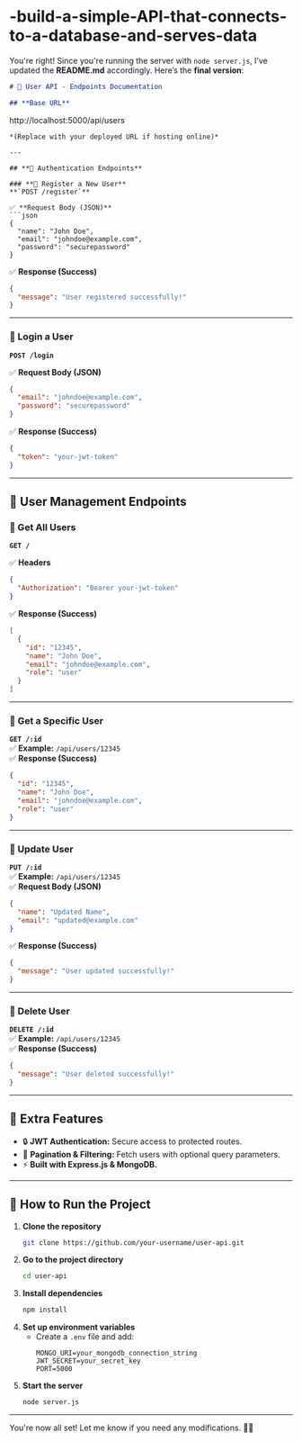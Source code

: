 # -build-a-simple-API-that-connects-to-a-database-and-serves-data

You're right! Since you're running the server with `node server.js`, I’ve updated the **README.md** accordingly. Here’s the **final version**:

```md
# 🚀 User API - Endpoints Documentation

## **Base URL**
```
http://localhost:5000/api/users
```
*(Replace with your deployed URL if hosting online)*

---

## **📌 Authentication Endpoints**

### **🔹 Register a New User**
**`POST /register`**  

✅ **Request Body (JSON)**
```json
{
  "name": "John Doe",
  "email": "johndoe@example.com",
  "password": "securepassword"
}
```
✅ **Response (Success)**
```json
{
  "message": "User registered successfully!"
}
```

---

### **🔹 Login a User**
**`POST /login`**  

✅ **Request Body (JSON)**
```json
{
  "email": "johndoe@example.com",
  "password": "securepassword"
}
```
✅ **Response (Success)**
```json
{
  "token": "your-jwt-token"
}
```

---

## **📌 User Management Endpoints**

### **🔹 Get All Users**
**`GET /`**  

✅ **Headers**
```json
{
  "Authorization": "Bearer your-jwt-token"
}
```
✅ **Response (Success)**
```json
[
  {
    "id": "12345",
    "name": "John Doe",
    "email": "johndoe@example.com",
    "role": "user"
  }
]
```

---

### **🔹 Get a Specific User**
**`GET /:id`**  
✅ **Example:** `/api/users/12345`  
✅ **Response (Success)**
```json
{
  "id": "12345",
  "name": "John Doe",
  "email": "johndoe@example.com",
  "role": "user"
}
```

---

### **🔹 Update User**
**`PUT /:id`**  
✅ **Example:** `/api/users/12345`  
✅ **Request Body (JSON)**
```json
{
  "name": "Updated Name",
  "email": "updated@example.com"
}
```
✅ **Response (Success)**
```json
{
  "message": "User updated successfully!"
}
```

---

### **🔹 Delete User**
**`DELETE /:id`**  
✅ **Example:** `/api/users/12345`  
✅ **Response (Success)**
```json
{
  "message": "User deleted successfully!"
}
```

---

## **📌 Extra Features**
- 🔒 **JWT Authentication:** Secure access to protected routes.
- 🔄 **Pagination & Filtering:** Fetch users with optional query parameters.
- ⚡ **Built with Express.js & MongoDB.**

---

## **📌 How to Run the Project**
1. **Clone the repository**  
   ```sh
   git clone https://github.com/your-username/user-api.git
   ```
2. **Go to the project directory**  
   ```sh
   cd user-api
   ```
3. **Install dependencies**  
   ```sh
   npm install
   ```
4. **Set up environment variables**  
   - Create a `.env` file and add:  
     ```
     MONGO_URI=your_mongodb_connection_string
     JWT_SECRET=your_secret_key
     PORT=5000
     ```
5. **Start the server**  
   ```sh
   node server.js
   ```

--- 

You're now all set! Let me know if you need any modifications. 🚀🔥
